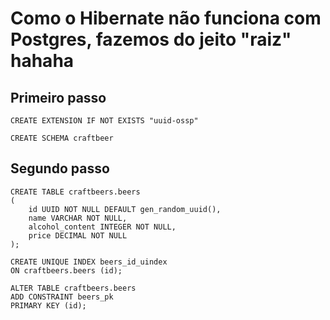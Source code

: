 # Como o Hibernate não funciona com Postgres, fazemos do jeito "raiz" hahaha

## Primeiro passo
```postgresql
CREATE EXTENSION IF NOT EXISTS "uuid-ossp"
```

```postgresql
CREATE SCHEMA craftbeer
```
## Segundo passo

```postgresql
CREATE TABLE craftbeers.beers
(
    id UUID NOT NULL DEFAULT gen_random_uuid(),
    name VARCHAR NOT NULL,
    alcohol_content INTEGER NOT NULL,
    price DECIMAL NOT NULL
);

CREATE UNIQUE INDEX beers_id_uindex
ON craftbeers.beers (id);

ALTER TABLE craftbeers.beers
ADD CONSTRAINT beers_pk
PRIMARY KEY (id);
```